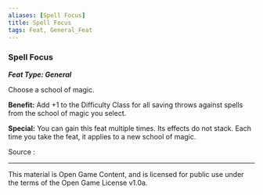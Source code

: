 ```yaml
---
aliases: [Spell Focus]
title: Spell Focus
tags: Feat, General_Feat
---
```

### Spell Focus 
***Feat Type: General***

Choose a school of magic.

**Benefit:** Add +1 to the Difficulty Class for all saving throws
against spells from the school of magic you select.

**Special:** You can gain this feat multiple times. Its effects do not
stack. Each time you take the feat, it applies to a new school of magic.


Source :

---

This material is Open Game Content, and is licensed for public use under
the terms of the Open Game License v1.0a.
